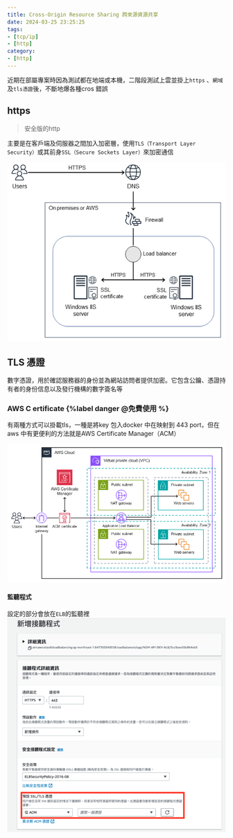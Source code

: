 ```yaml
---
title: Cross-Origin Resource Sharing 跨來源資源共享 
date: 2024-03-25 23:25:25
tags:
- [tcp/ip]
- [http]
category:
- [http]
---
```

近期在部屬專案時因為測試都在地端或本機，二階段測試上雲並掛上`https` 、`網域`及`tls憑證`後，不斷地爆各種cros 錯誤

## https 
> 安全版的http

主要是在客戶端及伺服器之間加入加密層，使用`TLS（Transport Layer Security）`或其前身`SSL（Secure Sockets Layer）`來加密通信

![aws-https.png](../image/aws-https.png)


## TLS 憑證
數字憑證，用於確認服務器的身份並為網站訪問者提供加密。它包含公鑰、憑證持有者的身份信息以及發行機構的數字簽名等

### AWS C   ertificate {%label danger @免費使用 %}

有兩種方式可以掛載tls，一種是將key 包入docker 中在映射到 443 port，但在aws 中有更便利的方法就是AWS Certificate Manager（ACM）
 
![aws_tls.png](../image/aws_tls.png)

#### 監聽程式
設定的部分會放在`ELB`的監聽裡
![aws-listener.pn](../image/aws-listener.png)